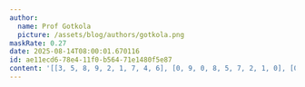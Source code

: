 ```yaml
---
author:
  name: Prof Gotkola
  picture: /assets/blog/authors/gotkola.png
maskRate: 0.27
date: 2025-08-14T08:00:01.670116
id: ae11ecd6-78e4-11f0-b564-71e1480f5e87
content: '[[3, 5, 8, 9, 2, 1, 7, 4, 6], [0, 9, 0, 8, 5, 7, 2, 1, 0], [0, 7, 1, 4, 0, 6, 0, 0, 0], [1, 4, 2, 7, 0, 3, 6, 8, 0], [8, 3, 0, 6, 1, 2, 0, 0, 4], [7, 6, 9, 5, 8, 0, 3, 2, 1], [0, 8, 3, 2, 4, 0, 0, 6, 7], [4, 0, 0, 3, 6, 8, 5, 0, 2], [0, 2, 6, 1, 7, 9, 4, 3, 8]]'
---
```

